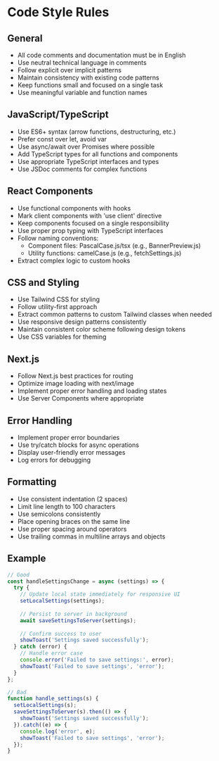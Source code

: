 # Code Style Rules

## General
- All code comments and documentation must be in English
- Use neutral technical language in comments
- Follow explicit over implicit patterns
- Maintain consistency with existing code patterns
- Keep functions small and focused on a single task
- Use meaningful variable and function names

## JavaScript/TypeScript
- Use ES6+ syntax (arrow functions, destructuring, etc.)
- Prefer const over let, avoid var
- Use async/await over Promises where possible
- Add TypeScript types for all functions and components
- Use appropriate TypeScript interfaces and types
- Use JSDoc comments for complex functions

## React Components
- Use functional components with hooks
- Mark client components with 'use client' directive
- Keep components focused on a single responsibility
- Use proper prop typing with TypeScript interfaces
- Follow naming conventions:
  - Component files: PascalCase.js/tsx (e.g., BannerPreview.js)
  - Utility functions: camelCase.js (e.g., fetchSettings.js)
- Extract complex logic to custom hooks

## CSS and Styling
- Use Tailwind CSS for styling
- Follow utility-first approach
- Extract common patterns to custom Tailwind classes when needed
- Use responsive design patterns consistently
- Maintain consistent color scheme following design tokens
- Use CSS variables for theming

## Next.js
- Follow Next.js best practices for routing
- Optimize image loading with next/image
- Implement proper error handling and loading states
- Use Server Components where appropriate

## Error Handling
- Implement proper error boundaries
- Use try/catch blocks for async operations
- Display user-friendly error messages
- Log errors for debugging

## Formatting
- Use consistent indentation (2 spaces)
- Limit line length to 100 characters
- Use semicolons consistently
- Place opening braces on the same line
- Use proper spacing around operators
- Use trailing commas in multiline arrays and objects

## Example
```javascript
// Good
const handleSettingsChange = async (settings) => {
  try {
    // Update local state immediately for responsive UI
    setLocalSettings(settings);
    
    // Persist to server in background
    await saveSettingsToServer(settings);
    
    // Confirm success to user
    showToast('Settings saved successfully');
  } catch (error) {
    // Handle error case
    console.error('Failed to save settings:', error);
    showToast('Failed to save settings', 'error');
  }
};

// Bad
function handle_settings(s) {
  setLocalSettings(s);
  saveSettingsToServer(s).then(() => {
    showToast('Settings saved successfully');
  }).catch((e) => {
    console.log('error', e);
    showToast('Failed to save settings', 'error');
  });
}
``` 